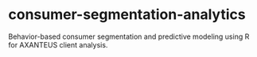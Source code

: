 # consumer-segmentation-analytics
Behavior-based consumer segmentation and predictive modeling using R for AXANTEUS client analysis.
